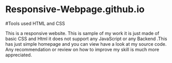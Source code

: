 # Responsive-Webpage.github.io
#Tools used HTML and CSS

This is a responsive website. This is sample of my work it is just made of basic CSS and Html it does not support any JavaScript or any Backend .This has just simple homepage and you can view have  a look at my source code. Any recommendation or review on how to improve  my skill is much more appreciated.

